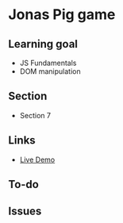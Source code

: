 # Jonas Pig game

## Learning goal

-   JS Fundamentals
-   DOM manipulation

## Section

-   Section 7

## Links

-   [Live Demo](https://agg-geek.github.io/jonas-pig-game/)

## To-do

## Issues
